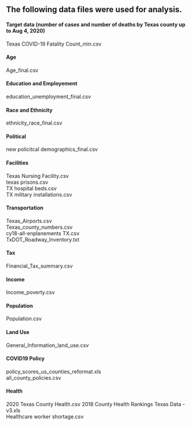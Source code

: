 ## The following data files were used for analysis.

#### Target data (number of cases and number of deaths by Texas county up to Aug 4, 2020)
Texas COVID-19 Fatality Count_min.csv

#### Age
Age_final.csv  
#### Education and Employement
education_unemployment_final.csv  
#### Race and Ethnicity
ethnicity_race_final.csv
#### Political
new policitcal demographics_final.csv
#### Facilities
Texas Nursing Facility.csv  
texas prisons.csv  
TX hospital beds.csv  
TX military installations.csv  
#### Transportation
Texas_Airports.csv  
Texas_county_numbers.csv  
cy18-all-enplanements TX.csv  
TxDOT_Roadway_Inventory.txt  
#### Tax
Financial_Tax_summary.csv  
#### Income
Income_poverty.csv  
#### Population
Population.csv  
#### Land Use
General_Information_land_use.csv  
#### COVID19 Policy
policy_scores_us_counties_reformat.xls  
all_county_policies.csv  
#### Health
2020 Texas County Health.csv
2018 County Health Rankings Texas Data - v3.xls  
Healthcare worker shortage.csv  
